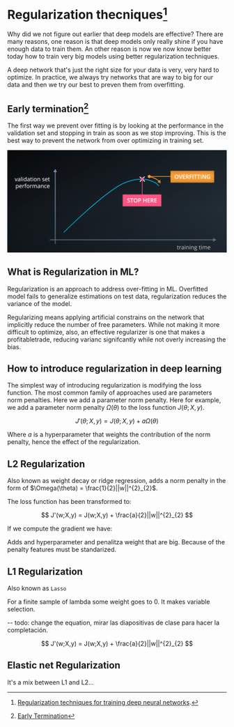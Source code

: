 # Regularization thecniques[^1]

Why did we not figure out earlier that deep models are effective? There are many reasons, one reason is that deep models only really shine if you have enough data to train them. An other reason is now we now know better today how to train very big models using better regularization techniques.

A deep network that's just the right size for your data is very, very hard to optimize. In practice, we always try networks that are way to big for our data and then we try our best to preven them from overfitting.

## Early termination[^2]

The first way we prevent over fitting is by looking at the performance in the validation set and stopping in train as soon as we stop improving. This is the best way to prevent the network from over optimizing in training set.

[![Udacity](../_images/DNN-earlytermination.png)](https://classroom.udacity.com/courses/ud730/lessons/14e8621e-bc7f-4df6-a05a-df6a695c9791/concepts/ca710a33-f75e-4847-878f-1db635dad608)

## What is Regularization in ML?

Regularization is an approach to address over-fitting in ML. Overfitted model fails to generalize estimations on test data, regularization reduces the variance of the model.

Regularizing means applying artificial constrains on the network that implicitly reduce the number of free parameters. While not making it more difficult to optimize, also, an effective regularizer is one that makes a profitabletrade, reducing varianc signifcantly while not overly increasing the bias.

## How to introduce regularization in deep learning

The simplest way of introducing regularization is modifying the loss function. The most common family of approaches used are parameters norm penalties. Here we add a parameter norm penalty. Here for example, we add a parameter norm penalty $\Omega(\theta)$ to the loss function $J(\theta;X,y)$.

$$ J'(\theta;X,y) = J(\theta;X,y) + a \Omega(\theta) $$

Where $a$ is a hyperparameter that weights the contribution of the norm penalty, hence the effect of the regularization.

## L2 Regularization

Also known as weight decay or ridge regression, adds a norm penalty in the form of $\Omega(\theta) = \frac{1}{2}||w||^{2}_{2}$.

The loss function has been transformed to:

$$ J'(w;X,y) = J(w;X,y) + \frac{a}{2}||w||^{2}_{2} $$

If we compute the gradient we have:

Adds and hyperparameter and penalitza weight that are big. Because of the penalty features must be standarized.

## L1 Regularization

Also known as `Lasso`

For a finite sample of lambda some weight goes to 0. It makes variable selection.

-- todo: change the equation, mirar las diapositivas de clase para hacer la completación.


$$ J'(w;X,y) = J(w;X,y) + \frac{a}{2}||w||^{2}_{2} $$


## Elastic net Regularization

It's a mix between L1 and L2...

[^1]: [Regularization techniques for training deep neural networks](https://theaisummer.com/regularization/).

[^2]: [Early Termination](https://classroom.udacity.com/courses/ud730/lessons/14e8621e-bc7f-4df6-a05a-df6a695c9791/concepts/ca710a33-f75e-4847-878f-1db635dad608)

